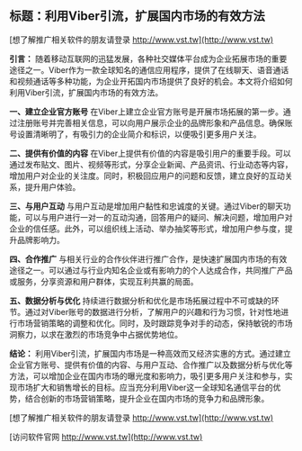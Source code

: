 ## **标题：利用Viber引流，扩展国内市场的有效方法**

[想了解推广相关软件的朋友请登录 http://www.vst.tw](http://www.vst.tw)

**引言：**
随着移动互联网的迅猛发展，各种社交媒体平台成为企业拓展市场的重要途径之一。Viber作为一款全球知名的通信应用程序，提供了在线聊天、语音通话和视频通话等多种功能，为企业开拓国内市场提供了良好的机会。本文将介绍如何利用Viber引流，扩展国内市场的有效方法。

**一、建立企业官方账号**
在Viber上建立企业官方账号是开展市场拓展的第一步。通过注册账号并完善相关信息，可以向用户展示企业的品牌形象和产品信息。确保账号设置清晰明了，有吸引力的企业简介和标识，以便吸引更多用户关注。

**二、提供有价值的内容**
在Viber上提供有价值的内容是吸引用户的重要手段。可以通过发布贴文、图片、视频等形式，分享企业新闻、产品资讯、行业动态等内容，增加用户对企业的关注度。同时，积极回应用户的问题和反馈，建立良好的互动关系，提升用户体验。

**三、与用户互动**
与用户互动是增加用户黏性和忠诚度的关键。通过Viber的聊天功能，可以与用户进行一对一的互动沟通，回答用户的疑问、解决问题，增加用户对企业的信任感。此外，可以组织线上活动、举办抽奖等形式，增加用户参与度，提升品牌影响力。

**四、合作推广**
与相关行业的合作伙伴进行推广合作，是快速扩展国内市场的有效途径之一。可以通过与行业内知名企业或有影响力的个人达成合作，共同推广产品或服务，分享资源和用户群体，实现互利共赢的局面。

**五、数据分析与优化**
持续进行数据分析和优化是市场拓展过程中不可或缺的环节。通过对Viber账号的数据进行分析，了解用户的兴趣和行为习惯，针对性地进行市场营销策略的调整和优化。同时，及时跟踪竞争对手的动态，保持敏锐的市场洞察力，以求在激烈的市场竞争中占据优势地位。

**结论：**
利用Viber引流，扩展国内市场是一种高效而又经济实惠的方式。通过建立企业官方账号、提供有价值的内容、与用户互动、合作推广以及数据分析与优化等方法，可以增加企业在国内市场的曝光度和影响力，吸引更多用户关注和参与，实现市场扩大和销售增长的目标。应当充分利用Viber这一全球知名通信平台的优势，结合创新的市场营销策略，提升企业在国内市场的竞争力和品牌形象。

[想了解推广相关软件的朋友请登录 http://www.vst.tw](http://www.vst.tw)


[访问软件官网 http://www.vst.tw](http://www.vst.tw)
